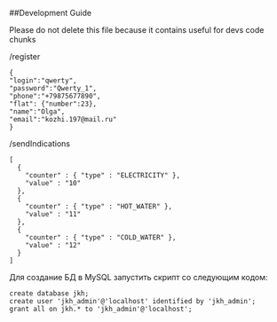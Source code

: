 ##Development Guide

Please do not delete this file because it contains useful for devs code chunks

/register

```
{
"login":"qwerty",
"password":"Qwerty_1",
"phone":"+79875677890",
"flat": {"number":23},
"name":"Olga", 
"email":"kozhi.197@mail.ru"
}
```


/sendIndications


```
[
  {
    "counter" : { "type" : "ELECTRICITY" },
    "value" : "10"
  },
  {
    "counter" : { "type" : "HOT_WATER" },
    "value" : "11"
  },
  {
    "counter" : { "type" : "COLD_WATER" },
    "value" : "12"
  }
]
```


Для создание БД в MySQL запустить скрипт со следующим кодом:

```
create database jkh;
create user 'jkh_admin'@'localhost' identified by 'jkh_admin';
grant all on jkh.* to 'jkh_admin'@'localhost';
```